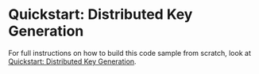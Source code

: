 # Quickstart: Distributed Key Generation

For full instructions on how to build this code sample from scratch, look at [Quickstart: Distributed Key Generation](https://docs.qrypt.com/sdk/quickstarts/cpp/keygendistributed/).
